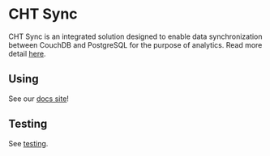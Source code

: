 # CHT Sync

CHT Sync is an integrated solution designed to enable data synchronization between CouchDB and PostgreSQL for the purpose of analytics. Read more detail [here](https://docs.communityhealthtoolkit.org/core/overview/cht-sync/).

## Using
See our [docs site](https://docs.communityhealthtoolkit.org/apps/guides/data/analytics/setup)!

## Testing
See [testing](TESTING.md).
